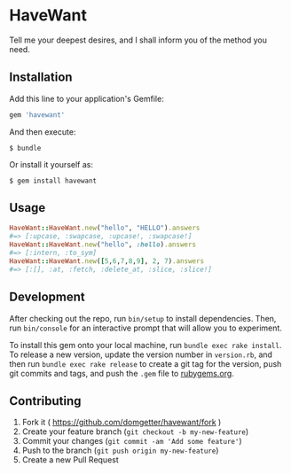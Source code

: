 # HaveWant

Tell me your deepest desires, and I shall inform you of the method you need.

## Installation

Add this line to your application's Gemfile:

```ruby
gem 'havewant'
```

And then execute:

    $ bundle

Or install it yourself as:

    $ gem install havewant

## Usage

```ruby
HaveWant::HaveWant.new("hello", "HELLO").answers
#=> [:upcase, :swapcase, :upcase!, :swapcase!]
HaveWant::HaveWant.new("hello", :hello).answers
#=> [:intern, :to_sym]
HaveWant::HaveWant.new([5,6,7,8,9], 2, 7).answers
#=> [:[], :at, :fetch, :delete_at, :slice, :slice!]
```

## Development

After checking out the repo, run `bin/setup` to install dependencies. Then, run `bin/console` for an interactive prompt that will allow you to experiment.

To install this gem onto your local machine, run `bundle exec rake install`. To release a new version, update the version number in `version.rb`, and then run `bundle exec rake release` to create a git tag for the version, push git commits and tags, and push the `.gem` file to [rubygems.org](https://rubygems.org).

## Contributing

1. Fork it ( https://github.com/domgetter/havewant/fork )
2. Create your feature branch (`git checkout -b my-new-feature`)
3. Commit your changes (`git commit -am 'Add some feature'`)
4. Push to the branch (`git push origin my-new-feature`)
5. Create a new Pull Request
